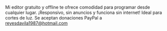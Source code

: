 Mi editor gratuito y offline te ofrece comodidad para programar desde cualquier lugar. ¡Responsivo, sin anuncios y funciona sin internet! Ideal para cortes de luz. Se aceptan donaciones PayPal a reyesdavila1987@hotmail.com
